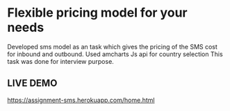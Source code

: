 # Flexible pricing model for your needs
Developed sms model as an task which gives the pricing of the SMS cost for inbound and outbound. 
Used amcharts Js api for country selection
This task was done for interview purpose.

## LIVE DEMO
https://assignment-sms.herokuapp.com/home.html
